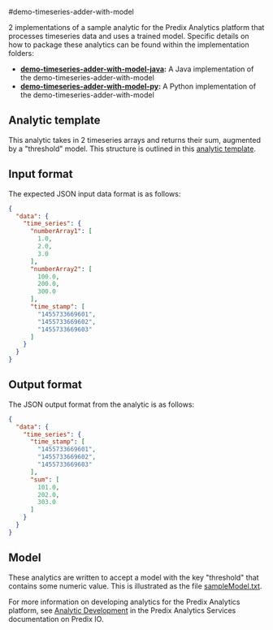 #demo-timeseries-adder-with-model

2 implementations of a sample analytic for the Predix Analytics platform that processes timeseries data and uses a trained model.
Specific details on how to package these analytics can be found within the implementation folders:

- **[demo-timeseries-adder-with-model-java](demo-timeseries-adder-with-model-java):** A Java implementation of the demo-timeseries-adder-with-model
- **[demo-timeseries-adder-with-model-py](demo-timeseries-adder-with-model-py):** A Python implementation of the demo-timeseries-adder-with-model

## Analytic template
This analytic takes in 2 timeseries arrays and returns their sum, augmented by a "threshold" model. This structure is outlined in this [analytic template](demo-timeseries-adder-with-model-template.json).

## Input format
The expected JSON input data format is as follows:
```json
{
  "data": {
    "time_series": {
      "numberArray1": [
        1.0,
        2.0,
        3.0
      ],
      "numberArray2": [
        100.0,
        200.0,
        300.0
      ],
      "time_stamp": [
        "1455733669601",
        "1455733669602",
        "1455733669603"
      ]
    }
  }
}
```

## Output format
The JSON output format from the analytic is as follows:
```json
{
  "data": {
    "time_series": {
      "time_stamp": [
        "1455733669601",
        "1455733669602",
        "1455733669603"
      ],
      "sum": [
        101.0,
        202.0,
        303.0
      ]
    }
  }
}
```

## Model
These analytics are written to accept a model with the key "threshold" that contains some numeric value. This is illustrated as the file [sampleModel.txt](sampleModel.txt).

For more information on developing analytics for the Predix Analytics platform, see [Analytic Development](https://docs.predix.io/en-US/content/service/analytics_services/analytics_framework/analytic-development) in the Predix Analytics Services documentation on Predix IO.